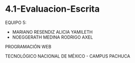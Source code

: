 # 4.1-Evaluacion-Escrita
EQUIPO 5: 
- MARIANO RESENDIZ ALICIA YAMILETH
- NOEGGERATH MEDINA RODRIGO AXEL

PROGRAMACIÓN WEB 

TECNOLÓGICO NACIONAL DE MÉXICO - CAMPUS PACHUCA
